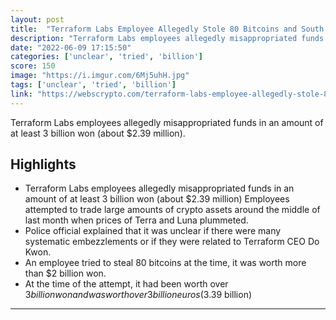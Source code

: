 ```yaml
---
layout: post
title:  "Terraform Labs Employee Allegedly Stole 80 Bitcoins and South Korean Police Are After Him."
description: "Terraform Labs employees allegedly misappropriated funds in an amount of at least 3 billion won (about $2.39 million)."
date: "2022-06-09 17:15:50"
categories: ['unclear', 'tried', 'billion']
score: 150
image: "https://i.imgur.com/6Mj5uhH.jpg"
tags: ['unclear', 'tried', 'billion']
link: "https://webscrypto.com/terraform-labs-employee-allegedly-stole-80-bitcoins/"
---
```


Terraform Labs employees allegedly misappropriated funds in an amount of at least 3 billion won (about $2.39 million).

## Highlights

- Terraform Labs employees allegedly misappropriated funds in an amount of at least 3 billion won (about $2.39 million) Employees attempted to trade large amounts of crypto assets around the middle of last month when prices of Terra and Luna plummeted.
- Police official explained that it was unclear if there were many systematic embezzlements or if they were related to Terraform CEO Do Kwon.
- An employee tried to steal 80 bitcoins at the time, it was worth more than $2 billion won.
- At the time of the attempt, it had been worth over $3 billion won and was worth over 3 billion euros ($3.39 billion)

---
